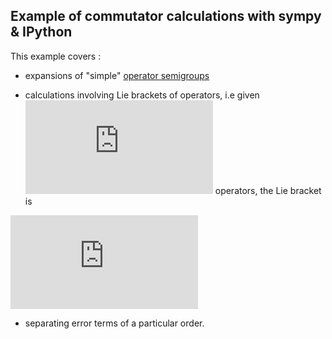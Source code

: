 ## Example of commutator calculations with sympy & IPython

This example covers : 

* expansions of "simple" [operator semigroups](https://en.wikipedia.org/wiki/C0-semigroup)

* calculations involving Lie brackets of operators, i.e given ![L1, L2](http://latex.codecogs.com/gif.latex?L_1%2CL_2) operators, the Lie bracket is
 
![[L1,L2]=L1L2-L2L1](http://latex.codecogs.com/gif.latex?%5BL_1%2CL_2%5D%3DL_1L_2-L_2L_1)

* separating error terms of a particular order. 


